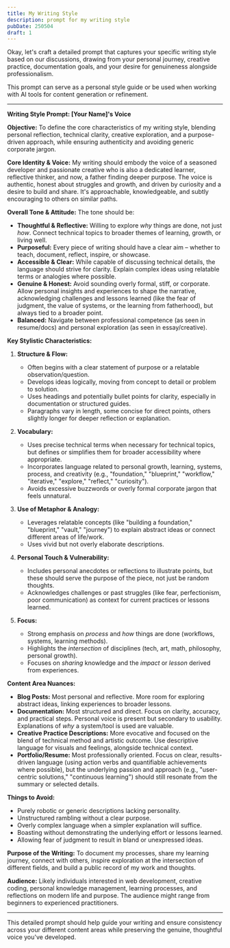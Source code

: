 ```yaml
---
title: My Writing Style
description: prompt for my writing style
pubDate: 250504
draft: 1
---
```




Okay, let's craft a detailed prompt that captures your specific writing style based on our discussions, drawing from your personal journey, creative practice, documentation goals, and your desire for genuineness alongside professionalism.

This prompt can serve as a personal style guide or be used when working with AI tools for content generation or refinement.

---

**Writing Style Prompt: [Your Name]'s Voice**

**Objective:** To define the core characteristics of my writing style, blending personal reflection, technical clarity, creative exploration, and a purpose-driven approach, while ensuring authenticity and avoiding generic corporate jargon.

**Core Identity & Voice:**
My writing should embody the voice of a seasoned developer and passionate creative who is also a dedicated learner, reflective thinker, and now, a father finding deeper purpose. The voice is authentic, honest about struggles and growth, and driven by curiosity and a desire to build and share. It's approachable, knowledgeable, and subtly encouraging to others on similar paths.

**Overall Tone & Attitude:**
The tone should be:
*   **Thoughtful & Reflective:** Willing to explore *why* things are done, not just *how*. Connect technical topics to broader themes of learning, growth, or living well.
*   **Purposeful:** Every piece of writing should have a clear aim – whether to teach, document, reflect, inspire, or showcase.
*   **Accessible & Clear:** While capable of discussing technical details, the language should strive for clarity. Explain complex ideas using relatable terms or analogies where possible.
*   **Genuine & Honest:** Avoid sounding overly formal, stiff, or corporate. Allow personal insights and experiences to shape the narrative, acknowledging challenges and lessons learned (like the fear of judgment, the value of systems, or the learning from fatherhood), but always tied to a broader point.
*   **Balanced:** Navigate between professional competence (as seen in resume/docs) and personal exploration (as seen in essay/creative).

**Key Stylistic Characteristics:**

1.  **Structure & Flow:**
    *   Often begins with a clear statement of purpose or a relatable observation/question.
    *   Develops ideas logically, moving from concept to detail or problem to solution.
    *   Uses headings and potentially bullet points for clarity, especially in documentation or structured guides.
    *   Paragraphs vary in length, some concise for direct points, others slightly longer for deeper reflection or explanation.

2.  **Vocabulary:**
    *   Uses precise technical terms when necessary for technical topics, but defines or simplifies them for broader accessibility where appropriate.
    *   Incorporates language related to personal growth, learning, systems, process, and creativity (e.g., "foundation," "blueprint," "workflow," "iterative," "explore," "reflect," "curiosity").
    *   Avoids excessive buzzwords or overly formal corporate jargon that feels unnatural.

3.  **Use of Metaphor & Analogy:**
    *   Leverages relatable concepts (like "building a foundation," "blueprint," "vault," "journey") to explain abstract ideas or connect different areas of life/work.
    *   Uses vivid but not overly elaborate descriptions.

4.  **Personal Touch & Vulnerability:**
    *   Includes personal anecdotes or reflections to illustrate points, but these should serve the purpose of the piece, not just be random thoughts.
    *   Acknowledges challenges or past struggles (like fear, perfectionism, poor communication) as context for current practices or lessons learned.

5.  **Focus:**
    *   Strong emphasis on *process* and *how* things are done (workflows, systems, learning methods).
    *   Highlights the *intersection* of disciplines (tech, art, math, philosophy, personal growth).
    *   Focuses on *sharing* knowledge and the *impact* or *lesson* derived from experiences.

**Content Area Nuances:**

*   **Blog Posts:** Most personal and reflective. More room for exploring abstract ideas, linking experiences to broader lessons.
*   **Documentation:** Most structured and direct. Focus on clarity, accuracy, and practical steps. Personal voice is present but secondary to usability. Explanations of *why* a system/tool is used are valuable.
*   **Creative Practice Descriptions:** More evocative and focused on the blend of technical method and artistic outcome. Use descriptive language for visuals and feelings, alongside technical context.
*   **Portfolio/Resume:** Most professionally oriented. Focus on clear, results-driven language (using action verbs and quantifiable achievements where possible), but the underlying passion and approach (e.g., "user-centric solutions," "continuous learning") should still resonate from the summary or selected details.

**Things to Avoid:**

*   Purely robotic or generic descriptions lacking personality.
*   Unstructured rambling without a clear purpose.
*   Overly complex language when a simpler explanation will suffice.
*   Boasting without demonstrating the underlying effort or lessons learned.
*   Allowing fear of judgment to result in bland or unexpressed ideas.

**Purpose of the Writing:**
To document my processes, share my learning journey, connect with others, inspire exploration at the intersection of different fields, and build a public record of my work and thoughts.

**Audience:**
Likely individuals interested in web development, creative coding, personal knowledge management, learning processes, and reflections on modern life and purpose. The audience might range from beginners to experienced practitioners.

---

This detailed prompt should help guide your writing and ensure consistency across your different content areas while preserving the genuine, thoughtful voice you've developed.
